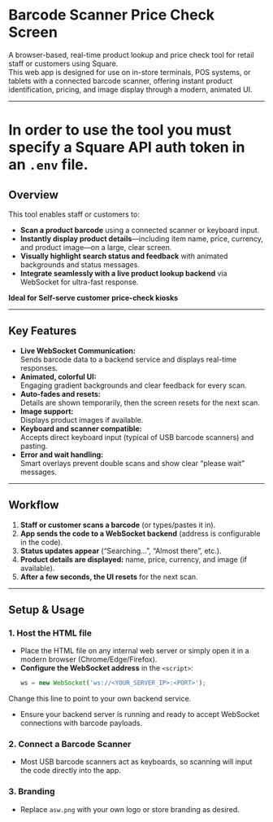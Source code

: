 
# Barcode Scanner Price Check Screen

A browser-based, real-time product lookup and price check tool for retail staff or customers using Square.  
This web app is designed for use on in-store terminals, POS systems, or tablets with a connected barcode scanner, offering instant product identification, pricing, and image display through a modern, animated UI.

---
# In order to use the tool you must specify a Square API auth token in an `.env` file.
## Overview

This tool enables staff or customers to:

- **Scan a product barcode** using a connected scanner or keyboard input.
- **Instantly display product details**—including item name, price, currency, and product image—on a large, clear screen.
- **Visually highlight search status and feedback** with animated backgrounds and status messages.
- **Integrate seamlessly with a live product lookup backend** via WebSocket for ultra-fast response.

**Ideal for Self-serve customer price-check kiosks**


---

## Key Features

- **Live WebSocket Communication:**  
  Sends barcode data to a backend service and displays real-time responses.
- **Animated, colorful UI:**  
  Engaging gradient backgrounds and clear feedback for every scan.
- **Auto-fades and resets:**  
  Details are shown temporarily, then the screen resets for the next scan.
- **Image support:**  
  Displays product images if available.
- **Keyboard and scanner compatible:**  
  Accepts direct keyboard input (typical of USB barcode scanners) and pasting.
- **Error and wait handling:**  
  Smart overlays prevent double scans and show clear “please wait” messages.

---

## Workflow

1. **Staff or customer scans a barcode** (or types/pastes it in).
2. **App sends the code to a WebSocket backend** (address is configurable in the code).
3. **Status updates appear** (“Searching...”, “Almost there”, etc.).
4. **Product details are displayed:** name, price, currency, and image (if available).
5. **After a few seconds, the UI resets** for the next scan.

---

## Setup & Usage

### 1. Host the HTML file

- Place the HTML file on any internal web server or simply open it in a modern browser (Chrome/Edge/Firefox).
- **Configure the WebSocket address** in the `<script>`:
  ```js
  ws = new WebSocket('ws://<YOUR_SERVER_IP>:<PORT>');
Change this line to point to your own backend service.

-   Ensure your backend server is running and ready to accept WebSocket connections with barcode payloads.
    

### 2. Connect a Barcode Scanner

-   Most USB barcode scanners act as keyboards, so scanning will input the code directly into the app.
    

### 3. Branding

-   Replace `asw.png` with your own logo or store branding as desired.